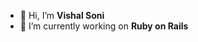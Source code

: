 - 👋 Hi, I’m **Vishal Soni**
- 🌱 I’m currently working on **Ruby on Rails**

<!---
vishalsbl123/vishalsbl123 is a ✨ special ✨ repository because its `README.md` (this file) appears on your GitHub profile.
You can click the Preview link to take a look at your changes.
--->

